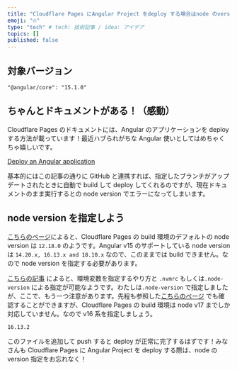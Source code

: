 ```yaml
---
title: "Cloudflare Pages にAngular Project をdeploy する場合はnode のversion に注意"
emoji: "🔥"
type: "tech" # tech: 技術記事 / idea: アイデア
topics: []
published: false
---
```


## 対象バージョン

```
"@angular/core": "15.1.0"
```

## ちゃんとドキュメントがある！（感動）

Cloudflare Pages のドキュメントには、Angular のアプリケーションを deploy する方法が載っています！最近ハブられがちな Angular 使いとしてはめちゃくちゃ嬉しいです。

[Deploy an Angular application](https://developers.cloudflare.com/pages/framework-guides/deploy-an-angular-application/)

基本的にはこの記事の通りに GitHub と連携すれば、指定したブランチがアップデートされたときに自動で build して deploy してくれるのですが、現在ドキュメントのまま実行するとの node version でエラーになってしまいます。

## node version を指定しよう

[こちらのページ](https://developers.cloudflare.com/pages/platform/build-configuration/)によると、Cloudflare Pages の build 環境のデフォルトの node version は `12.18.0` のようです。Angular v15 のサポートしている node version は `14.20.x, 16.13.x and 18.10.x` なので、このままでは build できません。なので node version を指定する必要があります。

[こちらの記事](https://dev.classmethod.jp/articles/cloudflare-pages-node-version/) によると、環境変数を指定するやり方と `.nvmrc` もしくは`.node-version` による指定が可能なようです。わたしは`.node-version` で指定しましたが、ここで、もう一つ注意があります。先程も参照した[こちらのページ](https://developers.cloudflare.com/pages/platform/build-configuration/) でも確認することができますが、Cloudflare Pages の build 環境は node v17 までしか対応していません。なので v16 系を指定しましょう。

```txt:.node-version
16.13.2
```

このファイルを追加して push すると deploy が正常に完了するはずです！みなさんも Cloudflare Pages に Angular Project を deploy する際は、node の version 指定をお忘れなく！
